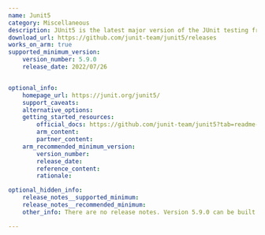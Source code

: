```yaml
---
name: Junit5
category: Miscellaneous
description: JUnit5 is the latest major version of the JUnit testing framework, which is used for writing and running unit tests in Java. JUnit5 is designed to address the limitations of previous versions while providing new features and enhancements that make writing and running tests more efficient and powerful.
download_url: https://github.com/junit-team/junit5/releases
works_on_arm: true
supported_minimum_version:
    version_number: 5.9.0
    release_date: 2022/07/26


optional_info:
    homepage_url: https://junit.org/junit5/
    support_caveats:
    alternative_options:
    getting_started_resources:
        official_docs: https://github.com/junit-team/junit5?tab=readme-ov-file#building-from-source
        arm_content:
        partner_content:
    arm_recommended_minimum_version:
        version_number:
        release_date:
        reference_content:
        rationale:

optional_hidden_info:
    release_notes__supported_minimum:
    release_notes__recommended_minimum:
    other_info: There are no release notes. Version 5.9.0 can be built on Neoverse N1 using "gradlew clean assemble" command. Prior versions are failing to build collectively on both ARM64 and AMD64.

---
```

